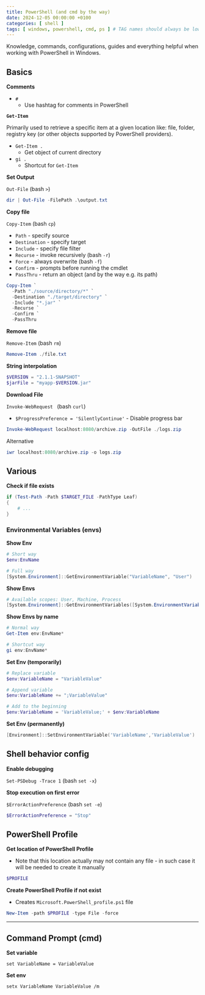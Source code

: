 ```yaml
---
title: PowerShell (and cmd by the way)
date: 2024-12-05 00:00:00 +0100
categories: [ shell ]
tags: [ windows, powershell, cmd, ps ] # TAG names should always be lowercase
---
```


Knowledge, commands, configurations, guides and everything helpful when working with PowerShell in Windows.

## Basics

**Comments**

* `#` 
  * Use hashtag for comments in PowerShell

**`Get-Item`**

Primarily used to retrieve a specific item at a given location like: file, folder, registry key (or other objects
supported by PowerShell providers).

* `Get-Item .`
  * Get object of current directory
* `gi .`
  * Shortcut for `Get-Item`

**Set Output**

`Out-File` (bash `>`)

```powershell
dir | Out-File -FilePath .\output.txt
```

**Copy file**

`Copy-Item` (bash `cp`)

- `Path` - specify source
- `Destination` - specify target
- `Include` - specify file filter
- `Recurse` - invoke recursively (bash `-r`)
- `Force` - always overwrite (bash `-f`)
- `Confirm` - prompts before running the cmdlet
- `PassThru` - return an object (and by the way e.g. its path)

```powershell
Copy-Item `
  -Path "./source/directory/*" `
  -Destination "./target/directory" `
  -Include "*.jar" `
  -Recurse `
  -Confirm `
  -PassThru
```

**Remove file**

`Remove-Item` (bash `rm`)

```powershell
Remove-Item ./file.txt
```

**String interpolation**

```powershell
$VERSION = "2.1.1-SNAPSHOT"
$jarFile = "myapp-$VERSION.jar"
```

**Download File**

`Invoke-WebRequest ` (bash `curl`)

- `$ProgressPreference = 'SilentlyContinue'` - Disable progress bar

```powershell
Invoke-WebRequest localhost:8080/archive.zip -OutFile ./logs.zip
```

Alternative

```powershell
iwr localhost:8080/archive.zip -o logs.zip
```

## Various

**Check if file exists**

```powershell
if (Test-Path -Path $TARGET_FILE -PathType Leaf)
{
    # ...
}
```

### Environmental Variables (envs)

**Show Env**

```powershell
# Short way
$env:EnvName

# Full way
[System.Environment]::GetEnvironmentVariable("VariableName", "User")
```

**Show Envs**

```powershell
# Available scopes: User, Machine, Process
[System.Environment]::GetEnvironmentVariables([System.EnvironmentVariableTarget]::User)
```

**Show Envs by name**

```powershell
# Normal way
Get-Item env:EnvName*

# Shortcut way
gi env:EnvName*
```

**Set Env (temporarily)**

```powershell
# Replace variable
$env:VariableName = "VariableValue"

# Append variable
$env:VariableName += ";VariableValue"

# Add to the beginning
$env:VariableName = 'VariableValue;' + $env:VariableName 
```

**Set Env (permanently)**

```powershell
[Environment]::SetEnvironmentVariable('VariableName','VariableValue')
```

## Shell behavior config

**Enable debugging**

`Set-PSDebug -Trace 1` (bash `set -x`)

**Stop execution on first error**

`$ErrorActionPreference` (bash `set -e`)

```powershell
$ErrorActionPreference = "Stop"
```

## PowerShell Profile

**Get location of PowerShell Profile**

- Note that this location actually may not contain any file - in such case it will be needed to create it manually

```powershell
$PROFILE
```

**Create PowerShell Profile if not exist**

- Creates `Microsoft.PowerShell_profile.ps1` file

```powershell
New-Item -path $PROFILE -type File -force
```

---

## Command Prompt (cmd)

**Set variable**

```
set VariableName = VariableValue
```

**Set env**

```
setx VariableName VariableValue /m
```
